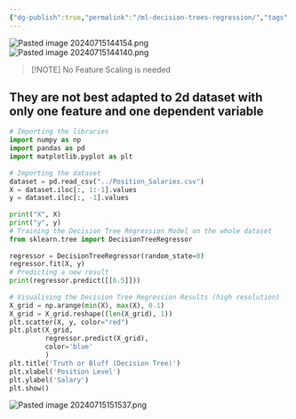 ```yaml
---
{"dg-publish":true,"permalink":"/ml-decision-trees-regression/","tags":["notes"],"created":"2024-07-15T14:34:09.017+05:30","updated":"2024-07-15T15:15:38.292+05:30"}
---
```


![Pasted image 20240715144154.png](/img/user/Attachments/Pasted%20image%2020240715144154.png)
![Pasted image 20240715144140.png](/img/user/Attachments/Pasted%20image%2020240715144140.png)


> [!NOTE] No Feature Scaling is needed

## They are not best adapted to 2d dataset with only one feature and one dependent variable

```py
# Importing the libraries  
import numpy as np  
import pandas as pd  
import matplotlib.pyplot as plt  
  
# Importing the dataset  
dataset = pd.read_csv("../Position_Salaries.csv")  
X = dataset.iloc[:, 1:-1].values  
y = dataset.iloc[:, -1].values  
  
print("X", X)  
print("y", y)  
# Training the Decision Tree Regression Model on the whole dataset  
from sklearn.tree import DecisionTreeRegressor  
  
regressor = DecisionTreeRegressor(random_state=0)  
regressor.fit(X, y)  
# Predicting a new result  
print(regressor.predict([[6.5]]))  
  
# Visualising the Decision Tree Regression Results (high resolution)  
X_grid = np.arange(min(X), max(X), 0.1)  
X_grid = X_grid.reshape((len(X_grid), 1))  
plt.scatter(X, y, color="red")  
plt.plot(X_grid,  
         regressor.predict(X_grid),  
         color='blue'  
         )  
plt.title('Truth or Bluff (Decision Tree)')  
plt.xlabel('Position Level')  
plt.ylabel('Salary')  
plt.show()
```

![Pasted image 20240715151537.png](/img/user/Attachments/Pasted%20image%2020240715151537.png)